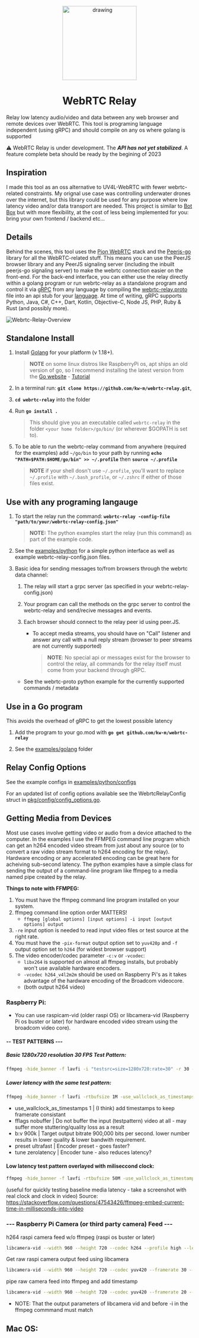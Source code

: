 <p align="center">
  <img src="Docs/Images/Webrtc-Relay Logo.svg" alt="drawing" width="200"/>
  <h1 align="center">WebRTC Relay</h1>
</p>
Relay low latency audio/video and data between any web browser and remote devices over WebRTC. This tool is programing language independent (using gRPC) and should compile on any os where golang is supported

⚠️ WebRTC Relay is under development. The ***API has not yet stabilized***. A feature complete beta should be ready by the begining of 2023

## Inspiration

I made this tool as an oss alternative to UV4L-WebRTC with fewer webrtc-related constraints. My orignal use case was controlling underwater drones over the internet, but this library could be used for any purpose where low latency video and/or data transport are needed. This project is similar to [Bot Box](https://github.com/roboportal/bot_box) but with more flexibility, at the cost of less being implemented for you: bring your own frontend / backend etc...

## Details

Behind the scenes, this tool uses the [Pion WebRTC](https://github.com/pion/webrtc) stack and the [Peerjs-go](https://github.com/muka/peerjs-go) library for all the WebRTC-related stuff. This means you can use the PeerJS browser library and any PeerJS signaling server (including the inbuilt peerjs-go signaling server) to make the webrtc connection easier on the front-end. For the back-end interface, you can either use the relay directly within a golang program or run webrtc-relay as a standalone program and control it via [gRPC](https://grpc.io/) from any language by compiling the [webrtc-relay.proto](./webrtc-relay.proto) file into an api stub for your [language](https://grpc.io/docs/languages/). At time of writing, gRPC supports Python, Java, C#, C++, Dart, Kotlin, Objective-C, Node JS, PHP, Ruby & Rust (and possibly more).

![Webrtc-Relay-Overview](Docs/Images/Webrtc-Relay-Overview.drawio.svg)

## Standalone Install

1. Install [Golang](https://go.dev) for your platform (v 1.18+).

   > **NOTE** on some linux distros like RaspberryPi os, apt ships an old version of go, so I recommend installing the latest version from the [Go website](https://go.dev/dl) - [Tutorial](https://www.jeremymorgan.com/tutorials/raspberry-pi/install-go-raspberry-pi)

2. In a terminal run: **`git clone https://github.com/kw-m/webrtc-relay.git`**,
3. **`cd webrtc-relay`** into the folder
4. Run **`go install .`**
   > This should give you an executable called `webrtc-relay` in the folder `<your home folder>/go/bin/` (or wherever $GOPATH is set to).
5. To be able to run the webrtc-relay command from anywhere (required for the examples) add `~/go/bin` to your path by running **`echo "PATH=$PATH:$HOME/go/bin" >> ~/.profile`** then **`source ~/.profile`**
   > **NOTE** if your shell dosn't use `~/.profile`, you'll want to replace `~/.profile` with `~/.bash_profile`, or `~/.zshrc` if either of those files exist.

## Use with any programing langauge

1. To start the relay run the command: **`webrtc-relay -config-file "path/to/your/webrtc-relay-config.json"`**
   > **NOTE:** The python examples start the relay (run this command) as part of the example code.

2. See the [examples/python](examples/python) for a simple python interface as well as example webrtc-relay-config.json files.

3. Basic idea for sending messages to/from browsers through the webrtc data channel:
   1. The relay will start a grpc server (as specified in your webrtc-relay-config.json)

   2. Your program can call the methods on the grpc server to control the webrtc-relay and send/recive messages and events.

   3. Each browser should connect to the relay peer id using peer.JS.
      - To accept media streams, you should have on "Call" listener and answer any call with a null reply stream (browser to peer streams are not currently supported)
        > **NOTE**: No special api or messages exist for the browser to control the relay, all commands for the relay itself must come from your backend through gRPC.
   - See the webrtc-proto python example for the currently supported commands / metadata

## Use in a Go program

This avoids the overhead of gRPC to get the lowest possible latency

1. Add the program to your go.mod with **`go get github.com/kw-m/webrtc-relay`**

2. See the [examples/golang](/examples/golang) folder

## Relay Config Options

See the example configs in [examples/python/configs](examples/python/configs)

For an updated list of config options available see the WebrtcRelayConfig struct in [pkg/config/config_options.go](pkg/config/config_options.go).

## Getting Media from Devices

Most use cases involve getting video or audio from a device attached to the computer. In the examples I use the FFMPEG command line program which can get an h264 encoded video stream from just about any source (or to convert a raw video stream format to h264 encoding for the relay). Hardware encoding or any accelerated encoding can be great here for acheiving sub-second latency. The python examples have a simple class for sending the output of a command-line program like ffmpeg to a media named pipe created by the relay.

**Things to note with FFMPEG:**

1.  You must have the ffmpeg command line program installed on your system.
2.  ffmpeg command line option order MATTERS!
    - `ffmpeg [global options] [input options] -i input [output options] output`
3.  `-re` input option is needed to read input video files or test source at the right rate.
4.  You must have the `-pix-format` output option set to `yuv420p` and `-f` output option set to `h264` (for widest browser support)
5.  The video encoder/codec parameter `-c:v` or `-vcodec`:
    - `libx264` is supported on almost all ffmpeg installs, but probably won't use available hardware encoders.
    - `-vcodec h264_v4l2m2m` should be used on Raspberry Pi's as it takes advantage of the hardware encoding of the Broadcom videocore.
    - (both output h264 video)

### Raspberry Pi:

- You can use raspicam-vid (older raspi OS) or libcamera-vid (Raspberry Pi os buster or later) for hardware encoded video stream using the broadcom video core).

#### -- TEST PATTERNS ---

##### Basic 1280x720 resolution 30 FPS Test Pattern:

```sh
ffmpeg -hide_banner -f lavfi -i "testsrc=size=1280x720:rate=30" -r 30 -vcodec h264_v4l2m2m -f h264 -y pipe:1
```

##### Lower latency with the same test pattern:

```sh
ffmpeg -hide_banner -f lavfi -rtbufsize 1M -use_wallclock_as_timestamps 1 -i "testsrc=size=1280x720:rate=30" -r 30 -vcodec h264_v4l2m2m -preset ultrafast -tune zerolatency  -use_wallclock_as_timestamps 1 -fflags nobuffer -b:v 900k -f h264 -y pipe:1
```

- use_wallclock_as_timestamps 1 | (I think) add timestamps to keep framerate consistant
- fflags nobuffer | Do not buffer the input (testpattern) video at all - may suffer more stuttering/quality loss as a result
- b:v 900k | Target output bitrate 900,000 bits per second. lower number results in lower quality & lower bandwith requirement.
- preset ultrafast | Encoder preset - goes faster?
- tune zerolatency | Encoder tune - also reduces latency?

#### Low latency test pattern overlayed with miliseccond clock:

```sh
ffmpeg -hide_banner -f lavfi -rtbufsize 50M -use_wallclock_as_timestamps 1 -i "testsrc=size=1280x720:rate=30" -r 30 -vf "settb=AVTB,setpts='trunc(PTS/1K)*1K+st(1,trunc(RTCTIME/1K))-1K*trunc(ld(1)/1K)',drawtext=text='%{localtime}.%{eif\:1M*t-1K*trunc(t*1K)\:d}':fontcolor=black@1:fontsize=(h/10):x=(w-text_w)/2:y=10" -vcodec h264_v4l2m2m -preset ultrafast -tune zerolatency   -use_wallclock_as_timestamps 1 -fflags nobuffer -b:v 9k -f h264 -y pipe:1
```

(useful for quickly testing baseline media latency - take a screenshot with real clock and clock in video)
Source: https://stackoverflow.com/questions/47543426/ffmpeg-embed-current-time-in-milliseconds-into-video

### --- Raspberry Pi Camera (or third party camera) Feed ---

h264 raspi camera feed w/o ffmpeg (raspi os buster or later)

```sh
libcamera-vid --width 960 --height 720 --codec h264 --profile high --level 4.2 --bitrate 800000 --framerate 30 --inline 1 --flush 1 --timeout 0 --nopreview 1 --output -
```

Get raw raspi camera output feed using libcamera

```sh
libcamera-vid --width 960 --height 720 --codec yuv420 --framerate 30 --flush 1 --timeout 0 --nopreview 1 --output -
```

pipe raw camera feed into ffmpeg and add timestamp

```sh
libcamera-vid --width 960 --height 720 --codec yuv420 --framerate 20 --flush 1 --timeout 0 --nopreview 1 --output - | ffmpeg -hide_banner -f rawvideo -pix_fmt yuv420p -s 960x720 -framerate 20 -rtbufsize 1M -use_wallclock_as_timestamps 1 -i "pipe:" -vf "settb=AVTB,setpts='trunc(PTS/1K)*1K+st(1,trunc(RTCTIME/1K))-1K*trunc(ld(1)/1K)',drawtext=text='%{localtime}.%{eif\:1M*t-1K*trunc(t\*1K)\:d}':fontcolor=black@1:fontsize=(h/10):x=(w-text_w)/2:y=10" -vcodec h264_v4l2m2m -preset ultrafast -tune zerolatency -use_wallclock_as_timestamps 1 -fflags nobuffer -b:v 100k -f h264 -y pipe:1
```

- NOTE: That the output parameters of libcamera vid and before -i in the ffmpeg commmand must match

## Mac OS:

```sh

```
